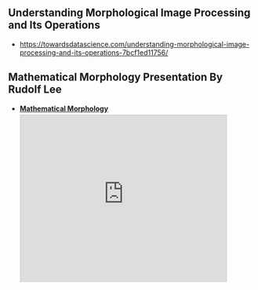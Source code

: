 ## Understanding Morphological Image Processing and Its Operations
- https://towardsdatascience.com/understanding-morphological-image-processing-and-its-operations-7bcf1ed11756/


## Mathematical Morphology Presentation By Rudolf Lee 
- <div style="width:700px"> <strong style="display:block;margin:12px 0 4px"><a href="https://slideplayer.com/slide/12944215/" title="Mathematical Morphology" target="_blank">Mathematical Morphology</a></strong><iframe src="https://player.slideplayer.com/78/12944215/" width="420" height="340" frameborder="0" marginwidth="0" marginheight="0" scrolling="no" style="border:1px solid #CCC;border-width:1px 1px 0" allowfullscreen></iframe><div style="padding:5px 0 12px"></div></div>
